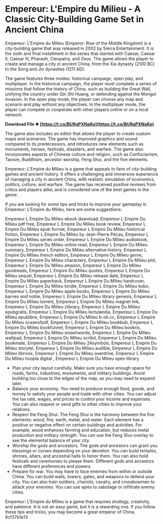 # Empereur: L'Empire du Milieu - A Classic City-Building Game Set in Ancient China
 
Empereur: L'Empire du Milieu (Emperor: Rise of the Middle Kingdom) is a city-building game that was released in 2002 by Sierra Entertainment. It is the sixth and final installment in the series that started with Caesar, Caesar II, Caesar III, Pharaoh, Cleopatra, and Zeus. The game allows the player to create and manage a city in ancient China, from the Xia dynasty (2100 BC) to the Song and Jin dynasties (1211 AD).
 
The game features three modes: historical campaign, open play, and multiplayer. In the historical campaign, the player must complete a series of missions that follow the history of China, such as building the Great Wall, unifying the country under Qin Shi Huang, or defending against the Mongol invasion. In the open play mode, the player can choose any map and scenario and play without any objectives. In the multiplayer mode, the player can compete or cooperate with other players online or on a local network.
 
**Download File ✵ [https://t.co/BU9qPXNaKo](https://t.co/BU9qPXNaKo)**


 
The game also includes an editor that allows the player to create custom maps and scenarios. The game has improved graphics and sound compared to its predecessors, and introduces new elements such as monuments, heroes, festivals, disasters, and warfare. The game also incorporates aspects of Chinese culture and religion, such as Confucianism, Taoism, Buddhism, ancestor worship, Feng Shui, and the five elements.
 
Empereur: L'Empire du Milieu is a game that appeals to fans of city-building games and ancient history. It offers a challenging and immersive experience of managing a city in ancient China, with realistic simulation of economics, politics, culture, and warfare. The game has received positive reviews from critics and players alike, and is considered one of the best games in the genre.

If you are looking for some tips and tricks to improve your gameplay in Empereur: L'Empire du Milieu, here are some suggestions:
 
Empereur L Empire Du Milieu ebook download,  Empereur L Empire Du Milieu pdf free,  Empereur L Empire Du Milieu book review,  Empereur L Empire Du Milieu epub format,  Empereur L Empire Du Milieu historical fiction,  Empereur L Empire Du Milieu by Jean-Pierre Pécau,  Empereur L Empire Du Milieu series order,  Empereur L Empire Du Milieu audiobook,  Empereur L Empire Du Milieu online read,  Empereur L Empire Du Milieu summary,  Empereur L Empire Du Milieu alternative history,  Empereur L Empire Du Milieu french edition,  Empereur L Empire Du Milieu genre,  Empereur L Empire Du Milieu characters,  Empereur L Empire Du Milieu plot,  Empereur L Empire Du Milieu amazon,  Empereur L Empire Du Milieu goodreads,  Empereur L Empire Du Milieu quotes,  Empereur L Empire Du Milieu sequel,  Empereur L Empire Du Milieu release date,  Empereur L Empire Du Milieu paperback,  Empereur L Empire Du Milieu hardcover,  Empereur L Empire Du Milieu kindle,  Empereur L Empire Du Milieu kobo,  Empereur L Empire Du Milieu apple books,  Empereur L Empire Du Milieu barnes and noble,  Empereur L Empire Du Milieu library genesis,  Empereur L Empire Du Milieu torrent,  Empereur L Empire Du Milieu magnet link,  Empereur L Empire Du Milieu zlibrary,  Empereur L Empire Du Milieu epubgratis,  Empereur L Empire Du Milieu lectulandia,  Empereur L Empire Du Milieu epublibre,  Empereur L Empire Du Milieu b-ok.cc,  Empereur L Empire Du Milieu oceanofpdf,  Empereur L Empire Du Milieu bookbub,  Empereur L Empire Du Milieu bookfunnel,  Empereur L Empire Du Milieu bookrix,  Empereur L Empire Du Milieu smashwords,  Empereur L Empire Du Milieu wattpad,  Empereur L Empire Du Milieu scribd,  Empereur L Empire Du Milieu bookmate,  Empereur L Empire Du Milieu 24symbols,  Empereur L Empire Du Milieu storytel,  Empereur L Empire Du Milieu audible,  Empereur L Empire Du Milieu librivox,  Empereur L Empire Du Milieu overdrive,  Empereur L Empire Du Milieu hoopla digital ,  Empereur L Empire Du Milieu open library
 
- Plan your city layout carefully. Make sure you have enough space for roads, farms, industries, monuments, and military buildings. Avoid building too close to the edges of the map, as you may need to expand later.
- Balance your economy. You need to produce enough food, goods, and money to satisfy your people and trade with other cities. You can adjust the tax rate, wages, and prices to control your income and expenses. You can also request or send gifts to other cities to improve your relations.
- Respect the Feng Shui. The Feng Shui is the harmony between the five elements: wood, fire, earth, metal, and water. Each element has a positive or negative effect on certain buildings and activities. For example, wood enhances farming and education, but reduces metal production and military strength. You can use the Feng Shui overlay to see the elemental balance of your city.
- Worship the gods and ancestors. The gods and ancestors can grant you blessings or curses depending on your devotion. You can build temples, shrines, altars, and ancestral halls to honor them. You can also hold festivals and ceremonies to please them. Different gods and ancestors have different preferences and powers.
- Prepare for war. You may have to face enemies from within or outside China. You can build walls, towers, gates, and weapons to defend your city. You can also train soldiers, chariots, cavalry, and crossbowmen to attack your enemies. You can use spies to sabotage or infiltrate enemy cities.

Empereur: L'Empire du Milieu is a game that requires strategy, creativity, and patience. It is not an easy game, but it is a rewarding one. If you follow these tips and tricks, you may become a great emperor of China.
 8cf37b1e13
 
